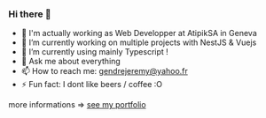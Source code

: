 ### Hi there 👋

- 👯 I'm actually working as Web Developper at AtipikSA in Geneva
- 🔭 I’m currently working on multiple projects with NestJS & Vuejs
- 🌱 I’m currently using mainly Typescript !
- 💬 Ask me about everything
- 📫 How to reach me: gendrejeremy@yahoo.fr
- ⚡ Fun fact: I dont like beers / coffee :O

more informations =>  [see my portfolio](https://jeremygendre.github.io/personal-website-remastered/)
